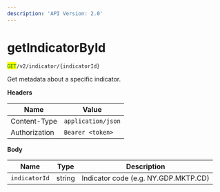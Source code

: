 ```yaml
---
description: 'API Version: 2.0'
---
```


# getIndicatorById

<mark style="color:green;">`GET`</mark>`/v2/indicator/{indicatorId}`

Get metadata about a specific indicator.

**Headers**

| Name          | Value              |
| ------------- | ------------------ |
| Content-Type  | `application/json` |
| Authorization | `Bearer <token>`   |

**Body**

| Name          | Type   | Description                          |
| ------------- | ------ | ------------------------------------ |
| `indicatorId` | string | Indicator code (e.g. NY.GDP.MKTP.CD) |
